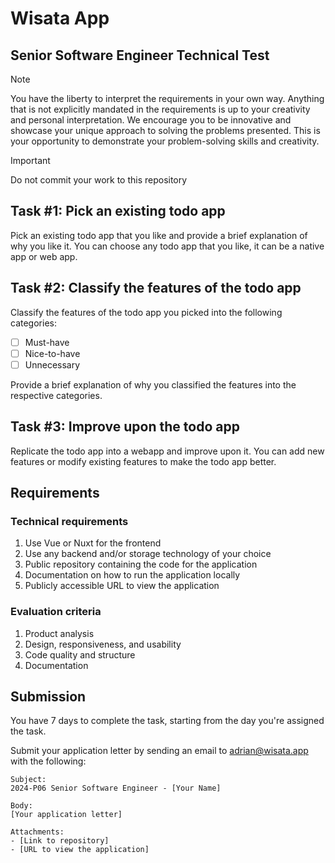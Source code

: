# Wisata App

## Senior Software Engineer Technical Test

> [!NOTE]
> You have the liberty to interpret the requirements in your own way. Anything that is not explicitly mandated in the requirements is up to your creativity and personal interpretation. We encourage you to be innovative and showcase your unique approach to solving the problems presented. This is your opportunity to demonstrate your problem-solving skills and creativity.

> [!IMPORTANT]
> Do not commit your work to this repository

## Task #1: Pick an existing todo app

Pick an existing todo app that you like and provide a brief explanation of why you like it. You can choose any todo app that you like, it can be a native app or web app.

## Task #2: Classify the features of the todo app

Classify the features of the todo app you picked into the following categories:

- [ ] Must-have
- [ ] Nice-to-have
- [ ] Unnecessary

Provide a brief explanation of why you classified the features into the respective categories.

## Task #3: Improve upon the todo app

Replicate the todo app into a webapp and improve upon it. You can add new features or modify existing features to make the todo app better.

## Requirements

### Technical requirements

1. Use Vue or Nuxt for the frontend
2. Use any backend and/or storage technology of your choice
3. Public repository containing the code for the application
4. Documentation on how to run the application locally
5. Publicly accessible URL to view the application

### Evaluation criteria

1. Product analysis
2. Design, responsiveness, and usability
3. Code quality and structure
4. Documentation

## Submission

You have 7 days to complete the task, starting from the day you're assigned the task.

Submit your application letter by sending an email to [adrian@wisata.app](mailto:adrian@wisata.app) with the following:

```
Subject:
2024-P06 Senior Software Engineer - [Your Name]
```

```
Body:
[Your application letter]
```

```
Attachments:
- [Link to repository]
- [URL to view the application]
```
